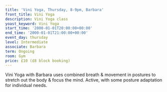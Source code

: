 ```yaml
---
title: 'Vini Yoga, Thursday, 8-9pm, Barbara'
front_title: Vini Yoga
description: Vini Yoga class
yoast_keyword: Vini Yoga
start_time: '2000-01-01T20:00:00+00:00'
end_time: '2000-01-01T21:00:00+00:00'
event_day: thursday
level: Intermediate
associate: Barbara
term: Ongoing
room: Gym
price: £10 (£8 block booking)
---
```


Vini Yoga with Barbara uses combined breath & movement in postures to stretch out the body & focus the mind. Active, with some posture adaptation for individual needs.
